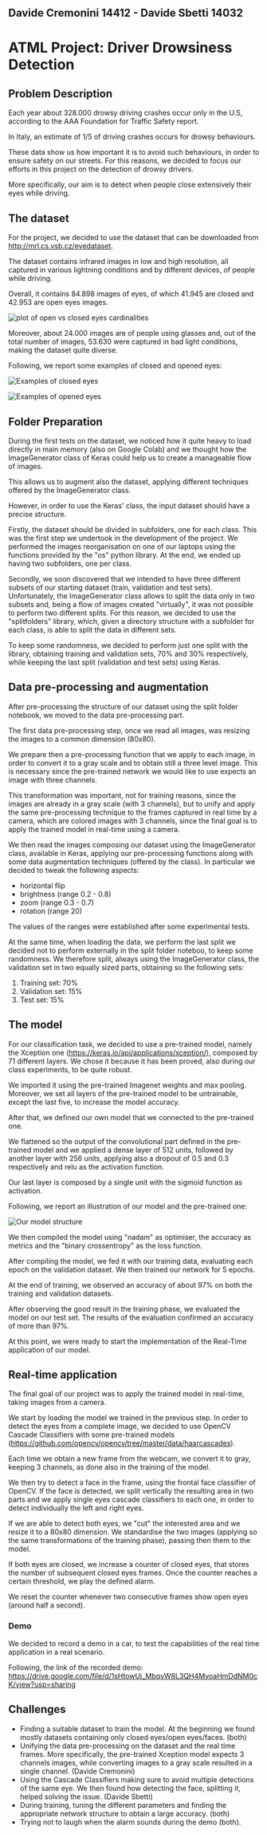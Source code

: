 Davide Cremonini 14412 - Davide Sbetti 14032
------

# ATML Project: Driver Drowsiness Detection

## Problem Description

Each year about 328.000 drowsy driving crashes occur only in the U.S, according to the AAA Foundation for Traffic Safety report. 

In Italy, an estimate of 1/5 of driving crashes occurs for drowsy behaviours. 

These data show us how important it is to avoid such behaviours, in order to ensure safety on our streets. For this reasons, we decided to focus our efforts in this project on the detection of drowsy drivers. 

More specifically, our aim is to detect when people close extensively their eyes while driving.  

## The dataset

For the project, we decided to use the dataset that can be downloaded from http://mrl.cs.vsb.cz/eyedataset. 

The dataset contains infrared images in low and high resolution, all captured in various lightning conditions and by different devices, of people while driving. 

Overall, it contains 84.898 images of eyes, of which 41.945 are closed and 42.953 are open eyes images. 

![plot of open vs closed eyes cardinalities](report_img/open_closed.png)

Moreover, about 24.000 images are of people using glasses and, out of the total number of images, 53.630 were captured in bad light conditions, making the dataset quite diverse. 

Following, we report some examples of closed and opened eyes:

![Examples of closed eyes](report_img/closed_eyes.png)

![Examples of opened eyes](report_img/open_eyes.png)

## Folder Preparation

During the first tests on the dataset, we noticed how it quite heavy to load directly in main memory (also on Google Colab) and we thought how the ImageGenerator class of Keras could help us to create a manageable flow of images.

This allows us to augment also the dataset, applying different techniques offered by the ImageGenerator class. 

However, in order to use the Keras' class, the input dataset should have a precise structure. 

Firstly, the dataset should be divided in subfolders, one for each class. This was the first step we undertook in the development of the project. We performed the images reorganisation on one of our laptops using the functions provided by the "os" python library. At the end, we ended up having two subfolders, one per class. 

Secondly, we soon discovered that we intended to have three different subsets of our starting dataset (train, validation and test sets). Unfortunately, the ImageGenerator class allows to split the data only in two subsets and, being a flow of images created "virtually", it was not possible to perform two different splits. 
For this reason, we decided to use the "splitfolders" library, which, given a directory structure with a subfolder for each class, is able to split the data in different sets. 

To keep some randomness, we decided to perform just one split with the library, obtaining training and validation sets, 70% and 30% respectively, while keeping the last split (validation and test sets) using Keras. 

## Data pre-processing and augmentation

After pre-processing the structure of our dataset using the split folder notebook, we moved to the data pre-processing part. 

The first data pre-processing step, once we read all images, was resizing the images to a common dimension (80x80). 

We prepare then a pre-processing function that we apply to each image, in order to convert it to a gray scale and to obtain still a three level image. This is necessary since the pre-trained network we would like to use expects an image with three channels.

This transformation was important, not for training reasons, since the images are already in a gray scale (with 3 channels), but to unify and apply the same pre-processing technique to the frames captured in real time by a camera, which are colored images with 3 channels, since the final goal is to apply the trained model in real-time using a camera. 

We then read the images composing our dataset using the ImageGenerator class, available in Keras, applying our pre-processing functions along with some data augmentation techniques (offered by the class). In particular we decided to tweak the following aspects: 

- horizontal flip
- brightness (range 0.2 - 0.8)
- zoom (range 0.3 - 0.7)
- rotation (range 20)

The values of the ranges were established after some experimental tests. 

At the same time, when loading the data, we perform the last split we decided not to perform externally in the split folder noteboo, to keep some randomness. We therefore split, always using the ImageGenerator class, the validation set in two equally sized parts, obtaining so the following sets: 

1. Training set: 70%
2. Validation set: 15%
3. Test set: 15%

## The model

For our classification task, we decided to use a pre-trained model, namely the Xception one (https://keras.io/api/applications/xception/), composed by 71 different layers. We chose it because it has been proved, also during our class experiments, to be quite robust.

We imported it using the pre-trained Imagenet weights and max pooling. Moreover, we set all layers of the pre-trained model to be untrainable, except the last five, to increase the model accuracy. 

After that, we defined our own model that we connected to the pre-trained one. 

We flattened so the output of the convolutional part defined in the pre-trained model and we applied a dense layer of 512 units, followed by another layer with 256 units, applying also a dropout of 0.5 and 0.3 respectively and relu as the activation function.

Our last layer is composed by a single unit with the sigmoid function as activation. 

Following, we report an illustration of our model and the pre-trained one: 

![Our model structure](report_img/our_model_structure.png)

We then compiled the model using "nadam" as optimiser, the accuracy as metrics and the "binary crossentropy" as the loss function.

After compiling the model, we fed it with our training data, evaluating each epoch on the validation dataset. We then trained our network for 5 epochs.

At the end of training, we observed an accuracy of about 97% on both the training and validation datasets. 

After observing the good result in the training phase, we evaluated the model on our test set. The results of the evaluation confirmed an accuracy of more than 97%.  

At this point, we were ready to start the implementation of the Real-Time application of our model.

## Real-time application

The final goal of our project was to apply the trained model in real-time, taking images from a camera. 

We start by loading the model we trained in the previous step. In order to detect the eyes from a complete image, we decided to use OpenCV Cascade Classifiers with some pre-trained models (https://github.com/opencv/opencv/tree/master/data/haarcascades). 

Each time we obtain a new frame from the webcam, we convert it to gray, keeping 3 channels, as done also in the training of the model.

We then try to detect a face in the frame, using the frontal face classifier of OpenCV. If the face is detected, we split vertically the resulting area in two parts and we apply  single eyes cascade classifiers to each one, in order to detect individually the left and right eyes.

If we are able to detect both eyes, we "cut" the interested area and we resize it to a 80x80 dimension. We standardise the two images (applying so the same transformations of the training phase), passing then them to the model.

If both eyes are closed, we increase a counter of closed eyes, that stores the number of subsequent closed eyes frames. Once the counter reaches a certain threshold, we play the defined alarm.

We reset the counter whenever two consecutive frames show open eyes (around half a second).

### Demo

We decided to record a demo in a car, to test the capabilities of the real time application in a real scenario. 

Following, the link of the recorded demo: https://drive.google.com/file/d/1sHtowUj_MbqyW8L3QH4MyoaHmDdNM0cK/view?usp=sharing


## Challenges

- Finding a suitable dataset to train the model. At the beginning we found mostly datasets containing only closed eyes/open eyes/faces. (both)
- Unifying the data pre-processing on the dataset and the real time frames. More specifically, the pre-trained Xception model expects 3 channels images, while converting images to a gray scale resulted in a single channel. (Davide Cremonini)
- Using the Cascade Classifiers making sure to avoid multiple detections of the same eye. We then found how detecting the face, splitting it, helped solving the issue. (Davide Sbetti)
- During training, tuning the different parameters and finding the appropriate network structure to obtain a large accuracy. (both)
- Trying not to laugh when the alarm sounds during the demo (both).